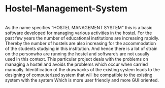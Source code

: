 # Hostel-Management-System
<br>
As the name specifies “HOSTEL MANAGEMENT SYSTEM” this is a basic software
developed for managing various activities in the hostel. For the past few years the number
of educational institutions are increasing rapidly. Thereby the number of hostels are also
increasing for the accommodation of the students studying in this institution. And hence there is a lot of strain on
the personwho are running the hostel and software’s are not usually used in this context.
This particular project deals with the problems on managing a hostel and avoids the problems
which occur when carried manually.
Identification of the drawbacks of the existing system leads to the designing of
computerized system that will be compatible to the existing system with the system Which is
more user friendly and more GUI oriented.
